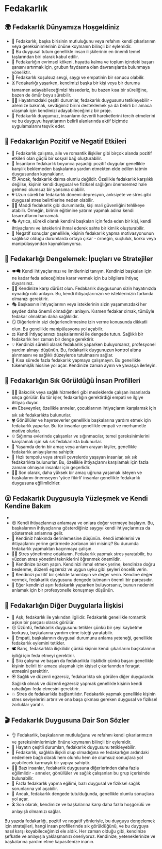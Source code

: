 # Fedakarlık

## 🌍 Fedakarlık Dünyamıza Hoşgeldiniz

* 🤲 Fedakarlık, başka birisinin mutluluğunu veya refahını kendi çıkarlarının veya gereksinimlerinin önüne koymanın bilinçli bir eylemidir.
* 🧩 Bu duygusal tutum genellikle insan ilişkilerinin en önemli temel taşlarından biri olarak kabul edilir.
* 🌳 Fedakarlığın evrimsel kökeni, hayatta kalma ve toplum içindeki başarı şansını artırmak için, grubun faydasına olan davranışlarda bulunmaya yöneliktir.
* 🔖 Fedakarlık koşulsuz sevgi, saygı ve empatinin bir sonucu olabilir.
* ⏳ Fedakarlığı yaşarken, kendimizi başka bir kişi veya bir duruma tamamen adayabileceğimizi hissederiz, bu bazen kısa bir süreliğine, bazen de ömür boyu sürebilir.
* 🚣‍♀️ Hayatımızdaki çeşitli durumlar, fedakarlık duygusunu tetikleyebilir - ailemize bakmak, sevdiğimiz birini desteklemek ya da belirli bir amaca ulaşmak için kendimizi adayabileceğimiz bir proje.
* 🌌 Fedakarlık duygumuz, insanların özverili hareketlerini tercih etmelerini ve bu duyguyu hayatlarının belirli alanlarında aktif biçimde uygulamalarını teşvik eder.

## 💫 Fedakarlığın Pozitif ve Negatif Etkileri

* 🤝 Fedakarlık çalışma, aile ve romantik ilişkiler gibi birçok alanda pozitif etkileri olan güçlü bir sosyal bağ oluşturabilir.
* 🎈 İnsanların fedakarlık boyunca yaşadığı pozitif duygular genellikle karşılık beklemeden başkalarına yardım etmekten elde edilen tatmin duygusundan kaynaklanır.
* 😇 Ancak, fedakarlık daima olumlu değildir. Özellikle fedakarlık karşılıklı değilse, kişinin kendi duygusal ve fiziksel sağlığını önemsemez hale gelmesi olumsuz bir yansıma olabilir.
* 💔 Uzun süreli bir fedakarlık dönemi depresyon, anksiyete ve stres gibi duygusal stres belirtilerine neden olabilir.
* 🤹‍♀️ Maddi fedakarlık gibi durumlarda, kişi mali güvenliğini tehlikeye atabilir. Örneğin, birinin eğitimine yatırım yapmak adına kendi tasarruflarını harcamak.
* 🎭 Ayrıca, sürekli olarak kendini başkaları için feda eden bir kişi, kendi ihtiyaçlarını ve isteklerini ihmal ederek sahte bir kimlik oluşturabilir.
* 🚩 Negatif sonuçlar genellikle, kişinin fedakarlık yapma motivasyonunun sağlıksız olduğu durumlarda ortaya çıkar - örneğin, suçluluk, korku veya manipülasyondan kaynaklanıyorsa.

## 🚀 Fedakarlığı Dengelemek: İpuçları ve Stratejiler

* 👁‍🗨 Kendi ihtiyaçlarınızı ve limitlerinizi tanıyın. Kendinizi başkaları için ne kadar feda edeceğinize karar vermek için bu bilgilere ihtiyaç duyarsınız.
* 🤹‍♀️ Kendinize karşı dürüst olun. Fedakarlık duygusunun sizin hayatınızda oynadığı rolü anlayın. Bu, kendi ihtiyaçlarınızın ve isteklerinizin farkında olmanızı gerektirir.
* 🎭 Başkasının ihtiyaçlarının veya isteklerinin sizin yaşamınızdaki her şeyden daha önemli olmadığını anlayın. Kısmen fedakar olmak, tümüyle fedakar olmaktan daha sağlıklıdır.
* 🪞 Diğerlerinin sizi değerlendirmesine izin verme konusunda dikkatli olun. Bu genellikle manipülasyona yol açabilir.
* ⚖ Kendi ihtiyaçlarınızı başkalarınınki ile dengede tutun. Sağlıklı bir fedakarlık her zaman bir denge gerektirir.
* 💡 Kendinizi sürekli olarak fedakarlık yaparken buluyorsanız, profesyonel yardım almayı düşünün. Bu, fedakarlık duygunuzun kontrol altına alınmasını ve sağlıklı düzeylerde tutulmasını sağlar.
* 🌸 Kısa sürede fazla fedakarlık yapmaya çalışmayın. Bu genellikle tükenmişlik hissine yol açar. Kendinize zaman ayırın ve yavaşça ilerleyin.

## 🔎 Fedakarlığın Sık Görüldüğü İnsan Profilleri

* 👩‍⚕️ Bakıcılık veya sağlık hizmetleri gibi mesleklerde çalışan insanlarda sıkça görülür. Bu tür işler, fedakarlığın gerektirdiği empati ve ilgiye ihtiyaç duyar.
* 👪 Ebeveynler, özellikle anneler, çocuklarının ihtiyaçlarını karşılamak için sık sık fedakarlıkta bulunurlar.
* 🍀 Gönüllüler ve hayırseverler genellikle başkalarına yardım etmek için fedakarlık yaparlar. Bu tür insanlar genellikle empati ve merhametle motive olurlar.
* ⏲ Sığınma evlerinde çalışanlar ve sığınmacılar, temel gereksinimlerini karşılamak için sık sık fedakarlıkta bulunurlar.
* 💖 Yaşamda derin bir amaç veya anlam arayan kişiler, genellikle fedakarlık anlayışlarına sahiptir.
* 🚅 Hızlı tempolu veya stresli çevrelerde yaşayan insanlar, sık sık fedakarlıkta bulunurlar. Bu, özellikle ihtiyaçlarını karşılamak için fazla zamanı olmayan insanlar için geçerlidir.
* 🧘‍♀️ Son olarak, daha yüksek bir amaç uğruna yaşamak isteyen ve başkalarını önemseyen 'yüce fikirli' insanlar genellikle fedakarlık duygusuna eğilimlidirler.

## 😮 Fedakarlık Duygusuyla Yüzleşmek ve Kendi Kendine Bakım

*
* 😌 Kendi ihtiyaçlarınızı anlamaya ve onlara değer vermeye başlayın. Bu, başkalarının ihtiyaçlarına gösterdiğiniz saygıyı kendi ihtiyaçlarınıza da göstermek anlamına gelir.
* 🤔 Kendiniz hakkında derinlemesine düşünün. Kendi isteklerini ve ihtiyaçlarını yerine getirmede zorlanan biri misiniz? Bu durumda fedakarlık yapmaktan kaçınmaya çalışın.
* 🧘‍♂️ Stres yönetimine odaklanın. Fedakarlık yapmak stres yaratabilir, bu yüzden stres yönetimi tekniklerini öğrenmek önemlidir.
* 🥦 Kendinize bakım yapın. Kendinizi ihmal etmek yerine, kendinize doğru beslenme, düzenli egzersiz ve uygun uyku gibi şeyleri öncelik verin.
* 💌 Kendinizi pozitif bir şekilde tanımlayın ve değer verin. Kendine değer vermek, fedakarlık duygusunu dengede tutmanın önemli bir parçasıdır.
* 💬 Eğer kendinizi aşırı fedakarlık yaparken buluyorsanız, bunun nedenini anlamak için bir profesyonelle konuşmayı düşünün.

## 💓 Fedakarlığın Diğer Duygularla İlişkisi

* 🎀 Aşk, fedakarlık ile yakından ilgilidir. Fedakarlık genellikle romantik aşkın bir parçası olarak görülür.
* 😢 Üzüntü, fedakarlık duygusunu tetikler çünkü bir şeyi kaybetme korkusu, başkalarına yardım etme isteği yaratabilir.
* 👫 Empati, başkalarının duygusal durumunu anlama yeteneği, genellikle fedakarlık eylemini tetikler.
* 🕊 Barış, fedakarlıkla ilişkilidir çünkü kişinin kendi çıkarlarını başkalarının iyiliği için feda etmeyi gerektirir.
* 🧠 Sıkı çalışma ve başarı da fedakarlıkla ilişkilidir çünkü başarı genellikle kişinin belirli bir amaca ulaşmak için kişisel çıkarlarından feragat etmesini gerektirir.
* 🏵 Sağlık ve düzenli egzersiz, fedakarlıkta sık görülen diğer duygulardır. Sağlıklı olmak ve düzenli egzersiz yapmak genellikle kişinin kendi rahatlığını feda etmesini gerektirir.
* 💥 Stres de fedakarlıkla bağlantılıdır. Fedakarlık yapmak genellikle kişinin stres seviyelerini artırır ve ona başa çıkması gereken duygusal ve fiziksel zorluklar yaratır.

## 🎬 Fedakarlık Duygusuna Dair Son Sözler

* 👌 Fedakarlık, başkalarının mutluluğunu ve refahını kendi çıkarlarımızın ve gereksinimlerimizin önüne koymanın bilinçli bir eylemidir.
* 🎯 Hayatın çeşitli durumları, fedakarlık duygusunu tetikleyebilir.
* 🧱 Fedakarlık, sağlıkla ilişkili olup olmadığına ve fedakarlığın ardındaki nedenlere bağlı olarak hem olumlu hem de olumsuz sonuçlara yol açabilecek karmaşık bir yapıya sahiptir.
* 👩‍🌾 Bazı insanlar, fedakarlık duygusuna diğerlerinden daha fazla eğilimlidir - anneler, gönüllüler ve sağlık çalışanları bu grup içerisinde bulunabilir.
* 🚧 Fazla fedakarlık yapma eğilimi, bazı duygusal ve fiziksel sağlık sorunlarına yol açabilir.
* 🔄 Ancak, fedakarlık dengede tutulduğunda, genellikle olumlu sonuçlara yol açar.
* 🎗 Son olarak, kendimize ve başkalarına karşı daha fazla hoşgörülü ve anlayışlı olmamızı sağlar.

Bu yazıda fedakarlığı, pozitif ve negatif yönleriyle, bu duyguyu dengelemek için stratejileri, hangi insan profillerinde sık görüldüğünü, ve bu duyguya nasıl karşı koyabileceğimizi ele aldık. Her zaman olduğu gibi, kendinize şefkatle ve anlayışla yaklaşmanızı öneriyoruz. Kendinize, yeteneklerinize ve başkalarına yardım etme kapasitenize inanın.
